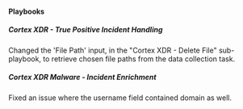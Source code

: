 
#### Playbooks
##### Cortex XDR - True Positive Incident Handling
Changed the 'File Path' input, in the "Cortex XDR - Delete File"  sub-playbook, to retrieve chosen file paths from the data collection task. 

##### Cortex XDR Malware - Incident Enrichment
Fixed an issue where the username field contained domain as well.